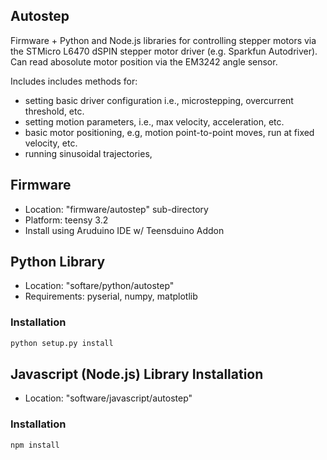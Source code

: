 ## Autostep 

Firmware + Python and Node.js libraries for controlling stepper motors via the
STMicro L6470 dSPIN stepper motor driver (e.g. Sparkfun Autodriver).  Can read
abosolute motor position via the EM3242 angle sensor. 

Includes includes methods for:  
* setting basic driver configuration i.e., microstepping, overcurrent threshold, etc.
* setting motion parameters, i.e.,  max velocity, acceleration, etc. 
* basic motor positioning, e.g,  motion point-to-point moves, run at fixed velocity, etc. 
* running sinusoidal trajectories, 

## Firmware

* Location: "firmware/autostep" sub-directory
* Platform: teensy 3.2
* Install using Aruduino IDE w/ Teensduino Addon

## Python Library

* Location: "softare/python/autostep"
* Requirements: pyserial, numpy, matplotlib

### Installation


```bash
python setup.py install
```

## Javascript (Node.js) Library Installation

* Location: "software/javascript/autostep"

### Installation

```bash
npm install
```






